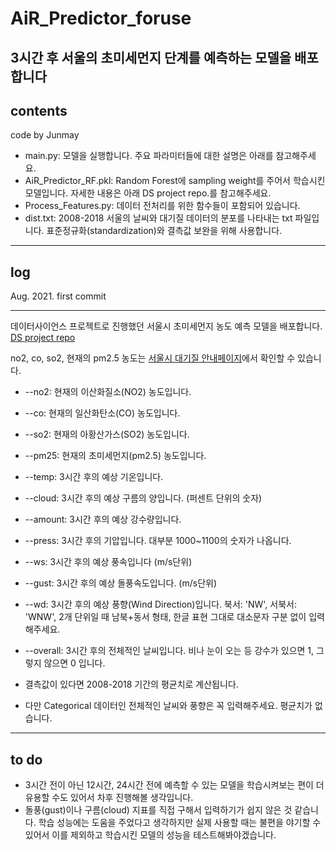 # AiR_Predictor_foruse

3시간 후 서울의 초미세먼지 단계를 예측하는 모델을 배포합니다
----
## contents
code by Junmay
- main.py: 모델을 실행합니다. 주요 파라미터들에 대한 설명은 아래를 참고해주세요.
- AiR_Predictor_RF.pkl: Random Forest에 sampling weight를 주어서 학습시킨 모델입니다. 자세한 내용은 아래 DS project repo.를 참고해주세요.
- Process_Features.py: 데이터 전처리를 위한 함수들이 포함되어 있습니다.
- dist.txt: 2008-2018 서울의 날씨와 대기질 데이터의 분포를 나타내는 txt 파일입니다. 표준정규화(standardization)와 결측값 보완을 위해 사용합니다.

----
## log
Aug. 2021. first commit  
  
----
데이터사이언스 프로젝트로 진행했던 서울시 초미세먼지 농도 예측 모델을 배포합니다. [DS project repo](https://github.com/jonas-jun/DS_air_quality)   

no2, co, so2, 현재의 pm2.5 농도는 [서울시 대기질 안내페이지](https://cleanair.seoul.go.kr/airquality/localAvg)에서 확인할 수 있습니다.
- --no2: 현재의 이산화질소(NO2) 농도입니다.
- --co: 현재의 일산화탄소(CO) 농도입니다.
- --so2: 현재의 아황산가스(SO2) 농도입니다.
- --pm25: 현재의 초미세먼지(pm2.5) 농도입니다.
- --temp: 3시간 후의 예상 기온입니다.
- --cloud: 3시간 후의 예상 구름의 양입니다. (퍼센트 단위의 숫자)
- --amount: 3시간 후의 예상 강수량입니다.
- --press: 3시간 후의 기압입니다. 대부분 1000~1100의 숫자가 나옵니다.
- --ws: 3시간 후의 예상 풍속입니다 (m/s단위)
- --gust: 3시간 후의 예상 돌풍속도입니다. (m/s단위)
- --wd: 3시간 후의 예상 풍향(Wind Direction)입니다. 북서: 'NW', 서북서: 'WNW', 2개 단위일 때 남북+동서 형태, 한글 표현 그대로 대소문자 구분 없이 입력해주세요.
- --overall: 3시간 후의 전체적인 날씨입니다. 비나 눈이 오는 등 강수가 있으면 1, 그렇지 않으면 0 입니다.

- 결측값이 있다면 2008-2018 기간의 평균치로 계산됩니다.
- 다만 Categorical 데이터인 전체적인 날씨와 풍향은 꼭 입력해주세요. 평균치가 없습니다.

-----
## to do
- 3시간 전이 아닌 12시간, 24시간 전에 예측할 수 있는 모델을 학습시켜보는 편이 더 유용할 수도 있어서 차후 진행해볼 생각입니다.
- 돌풍(gust)이나 구름(cloud) 지표를 직접 구해서 입력하기가 쉽지 않은 것 같습니다. 학습 성능에는 도움을 주었다고 생각하지만 실제 사용할 때는 불편을 야기할 수 있어서 이를 제외하고 학습시킨 모델의 성능을 테스트해봐야겠습니다.
